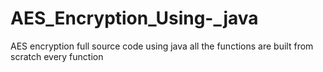 # AES_Encryption_Using-_java
AES encryption full source code using java all the functions are built from scratch every function
